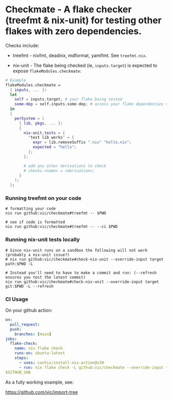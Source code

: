 # Checkmate - A flake checker (treefmt & nix-unit) for testing other flakes with zero dependencies.

Checks include:

- treefmt - nixfmt, deadnix, mdformat, yamlfmt. See `treefmt.nix`.

- nix-unit - The flake being checked (ie, `inputs.target`) is expected to expose `flakeModules.checkmate`:

```nix
# Example
flakeModules.checkmate =
  { inputs, ... }:
  let
    self = inputs.target; # your flake being tested
    some-dep = self.inputs.some-dep; # access your flake dependencies via the target.
  in
  {
    perSystem = (
      { lib, pkgs, ... }:
      {
        nix-unit.tests = {
          "test lib works" = {
            expr = lib.removeSuffix ".nix" "hello.nix";
            expected = "hello";
          };
        };

        # add any other derivations to check
        # checks.<name> = <derivation>;
      }
    );
  };
```

### Running treefmt on your code

```shell
# formatting your code
nix run github:vic/checkmate#treefmt -- $PWD

# see if code is formatted
nix run github:vic/checkmate#treefmt -- --ci $PWD
```

### Running nix-unit tests locally

```shell
# Since nix-unit runs on a sandbox the following will not work (probably a nix-unit issue?)
# nix run github:vic/checkmate#check-nix-unit --override-input target path:$PWD -L

# Instead you'll need to have to make a commit and run: (--refresh ensures you test the latest commit)
nix run github:vic/checkmate#check-nix-unit --override-input target git:$PWD -L --refresh
```

### CI Usage

On your github action:

```yaml
on:
  pull_request:
  push:
    branches: [main]
jobs:
  flake-check:
    name: nix flake check
    runs-on: ubuntu-latest
    steps:
      - uses: cachix/install-nix-action@v30
      - run: nix flake check -L github:vic/checkmate --override-input target github:$GITHUB_REPOSITORY/
$GITHUB_SHA
```

As a fully working example, see:

https://github.com/vic/import-tree

